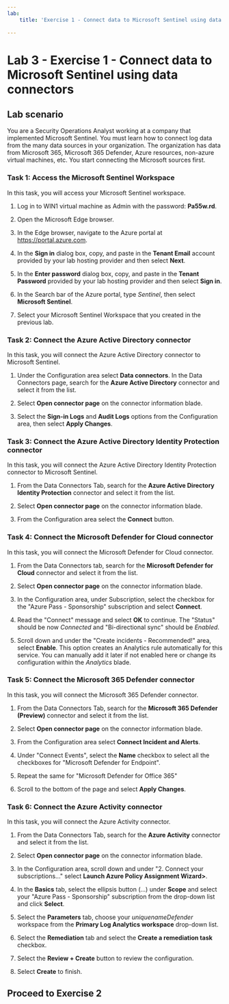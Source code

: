 ```yaml
---
lab:
    title: 'Exercise 1 - Connect data to Microsoft Sentinel using data connectors'
    
---
```


# Lab 3 - Exercise 1 - Connect data to Microsoft Sentinel using data connectors

## Lab scenario

You are a Security Operations Analyst working at a company that implemented Microsoft Sentinel. You must learn how to connect log data from the many data sources in your organization. The organization has data from Microsoft 365, Microsoft 365 Defender, Azure resources, non-azure virtual machines, etc. You start connecting the Microsoft sources first.


### Task 1: Access the Microsoft Sentinel Workspace

In this task, you will access your Microsoft Sentinel workspace.

1. Log in to WIN1 virtual machine as Admin with the password: **Pa55w.rd**.  

1. Open the Microsoft Edge browser.

1. In the Edge browser, navigate to the Azure portal at https://portal.azure.com.

1. In the **Sign in** dialog box, copy, and paste in the **Tenant Email** account provided by your lab hosting provider and then select **Next**.

1. In the **Enter password** dialog box, copy, and paste in the **Tenant Password** provided by your lab hosting provider and then select **Sign in**.

1. In the Search bar of the Azure portal, type *Sentinel*, then select **Microsoft Sentinel**.

1. Select your Microsoft Sentinel Workspace that you created in the previous lab.


### Task 2: Connect the Azure Active Directory connector

In this task, you will connect the Azure Active Directory connector to Microsoft Sentinel.

1. Under the Configuration area select **Data connectors**. In the Data Connectors page, search for the **Azure Active Directory** connector and select it from the list.

1. Select **Open connector page** on the connector information blade.

1. Select the **Sign-in Logs** and **Audit Logs** options from the Configuration area, then select **Apply Changes**.


### Task 3: Connect the Azure Active Directory Identity Protection connector

In this task, you will connect the Azure Active Directory Identity Protection connector to Microsoft Sentinel.

1. From the Data Connectors Tab, search for the **Azure Active Directory Identity Protection** connector and select it from the list.

1. Select **Open connector page** on the connector information blade.

1. From the Configuration area select the **Connect** button.


### Task 4: Connect the Microsoft Defender for Cloud connector

In this task, you will connect the Microsoft Defender for Cloud connector.

1. From the Data Connectors tab, search for the **Microsoft Defender for Cloud** connector and select it from the list.

1. Select **Open connector page** on the connector information blade.

1. In the Configuration area, under Subscription, select the checkbox for the "Azure Pass - Sponsorship" subscription and select **Connect**.

1. Read the "Connect" message and select **OK** to continue. The "Status" should be now *Connected* and "Bi-directional sync" should be *Enabled*.

1. Scroll down and under the "Create incidents - Recommended!" area, select **Enable**. This option creates an Analytics rule automatically for this service. You can manually add it later if not enabled here or change its configuration within the *Analytics* blade.


### Task 5: Connect the Microsoft 365 Defender connector

In this task, you will connect the Microsoft 365 Defender connector.

1. From the Data Connectors Tab, search for the **Microsoft 365 Defender (Preview)** connector and select it from the list.

1. Select **Open connector page** on the connector information blade.

1. From the Configuration area select **Connect Incident and Alerts**. 

1. Under "Connect Events", select the **Name** checkbox to select all the checkboxes for "Microsoft Defender for Endpoint".

1. Repeat the same for "Microsoft Defender for Office 365"

1. Scroll to the bottom of the page and select **Apply Changes**.


### Task 6: Connect the Azure Activity connector

In this task, you will connect the Azure Activity connector.

1. From the Data Connectors Tab, search for the **Azure Activity** connector and select it from the list.

1. Select **Open connector page** on the connector information blade.

1. In the Configuration area, scroll down and under "2. Connect your subscriptions..." select **Launch Azure Policy Assignment Wizard>**.

1. In the **Basics** tab, select the ellipsis button (...) under **Scope** and select your "Azure Pass - Sponsorship" subscription from the drop-down list and click **Select**.

1. Select the **Parameters** tab, choose your *uniquenameDefender* workspace from the **Primary Log Analytics workspace** drop-down list.

1. Select the **Remediation** tab and select the **Create a remediation task** checkbox.

1. Select the **Review + Create** button to review the configuration.

1. Select **Create** to finish.

## Proceed to Exercise 2
